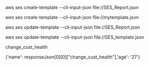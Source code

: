 aws ses create-template --cli-input-json file://SES_Report.json

aws ses create-template --cli-input-json file://mytemplate.json

aws ses update-template --cli-input-json file://SES_Report.json

aws ses update-template --cli-input-json file://SES_template.json

change_cust_health

{'name': responseJson[0][0]["change_cust_health"],'age': '27'}


